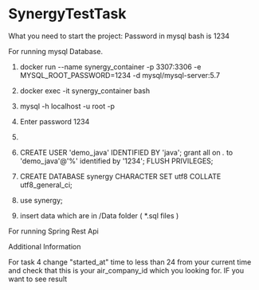 # SynergyTestTask

What you need to start the project:
Password in mysql bash  is 1234

For running mysql Database.

1) docker run --name synergy_container -p 3307:3306 -e MYSQL_ROOT_PASSWORD=1234 -d mysql/mysql-server:5.7

2) docker exec -it synergy_container bash
3) mysql -h localhost -u root -p
4) Enter password 1234
5) 
6) CREATE USER 'demo_java' IDENTIFIED BY 'java';
   grant all on *.* to 'demo_java'@'%' identified by '1234';
   FLUSH PRIVILEGES;

6) CREATE DATABASE synergy CHARACTER SET utf8 COLLATE utf8_general_ci;  
7) use synergy;
8) insert data which are in /Data folder  ( *.sql files )

For running Spring Rest Api


Additional Information

For task 4 change "started_at" time to less than 24 from your current time and check that this is your air_company_id which you looking for. IF you want to see result
